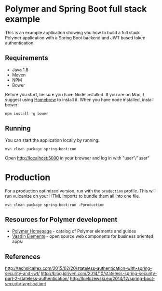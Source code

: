 # Polymer and Spring Boot full stack example

This is an example application showing you how to build a full stack Polymer application with a Spring Boot backend and JWT based token authentication.
 
## Requirements

- Java 1.8
- Maven
- NPM
- Bower

Before you start, be sure you have Node installed. If you are on Mac, I suggest using [Homebrew](http://brew.sh/) to install it. 
When you have node installed, install bower:
 
 ```npm install -g bower```
 
## Running

You can start the application locally by running:
 
```mvn clean package spring-boot:run```

Open [http://localhost:5000](http://localhost:5000) in your browser and log in with "user"/"user"

# Production

For a production optimized version, run with the `production` profile. This will run vulcanize on your HTML imports to bundle them all into one file.

```mvn clean package spring-boot:run -Pproduction```

## Resources for Polymer development

- [Polymer Homepage](https://www.polymer-project.org/) - catalog of Polymer elements and guides
- [Vaadin Elements](https://vaadin.com/elements) - open source web components for business oriented apps.

## References 
http://technicalrex.com/2015/02/20/stateless-authentication-with-spring-security-and-jwt/
http://blog.jdriven.com/2014/10/stateless-spring-security-part-2-stateless-authentication/
http://kielczewski.eu/2014/12/spring-boot-security-application/